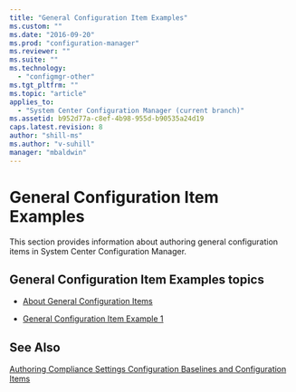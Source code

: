 ```yaml
---
title: "General Configuration Item Examples"
ms.custom: ""
ms.date: "2016-09-20"
ms.prod: "configuration-manager"
ms.reviewer: ""
ms.suite: ""
ms.technology: 
  - "configmgr-other"
ms.tgt_pltfrm: ""
ms.topic: "article"
applies_to: 
  - "System Center Configuration Manager (current branch)"
ms.assetid: b952d77a-c8ef-4b98-955d-b90535a24d19
caps.latest.revision: 8
author: "shill-ms"
ms.author: "v-suhill"
manager: "mbaldwin"
---
```

# General Configuration Item Examples
This section provides information about authoring general configuration items in System Center Configuration Manager.  
  
## General Configuration Item Examples topics  
  
-   [About General Configuration Items](../../develop/compliance/about-general-configuration-items.md)  
  
-   [General Configuration Item Example 1](../../develop/compliance/general-configuration-item-example-1.md)  
  
## See Also  
 [Authoring Compliance Settings Configuration Baselines and Configuration Items](../../develop/compliance/authoring-compliance-settings-configuration-baselines-and-configuration-items.md)